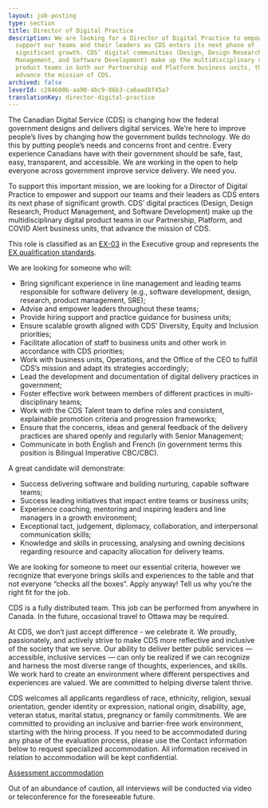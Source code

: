 ```yaml
---
layout: job-posting
type: section
title: Director of Digital Practice
description: We are looking for a Director of Digital Practice to empower and
  support our teams and their leaders as CDS enters its next phase of
  significant growth. CDS’ digital communities (Design, Design Research, Product
  Management, and Software Development) make up the multidisciplinary digital
  product teams in both our Partnership and Platform business units, that
  advance the mission of CDS.
archived: false
leverId: c284600b-aa90-4bc9-86b3-ca6aad8f45a7
translationKey: director-digital-practice
---
```

The Canadian Digital Service (CDS) is changing how the federal government designs and delivers digital services. We’re here to improve people’s lives by changing how the government builds technology. We do this by putting people’s needs and concerns front and centre. Every experience Canadians have with their government should be safe, fast, easy, transparent, and accessible. We are working in the open to help everyone across government improve service delivery. We need you.

To support this important mission, we are looking for a Director of Digital Practice to empower and support our teams and their leaders as CDS enters its next phase of significant growth. CDS’ digital practices (Design, Design Research, Product Management, and Software Development) make up the multidisciplinary digital product teams in our Partnership, Platform, and COVID Alert business units, that advance the mission of CDS. 

This role is classified as an [EX-03](https://www.canada.ca/en/treasury-board-secretariat/services/pay/rates-pay/rates-pay-unrepresented-senior-excluded-employees.html#Toc476385558) in the Executive group and represents the [EX qualification standards](https://www.canada.ca/en/treasury-board-secretariat/services/staffing/qualification-standards/core.html#ex). 

We are looking for someone who will:

* Bring significant experience in line management and leading teams responsible for software delivery (e.g., software development, design, research, product management, SRE);
* Advise and empower leaders throughout these teams;
* Provide hiring support and practice guidance for business units;
* Ensure scalable growth aligned with CDS’ Diversity, Equity and Inclusion priorities;
* Facilitate allocation of staff to business units and other work in accordance with CDS priorities;
* Work with business units, Operations, and the Office of the CEO to fulfill CDS’s mission and adapt its strategies accordingly;
* Lead the development and documentation of digital delivery practices in government;
* Foster effective work between members of different practices in multi-disciplinary teams;
* Work with the CDS Talent team to define roles and consistent, explainable promotion criteria and progression frameworks;
* Ensure that the concerns, ideas and general feedback of the delivery practices are shared openly and regularly with Senior Management;
* Communicate in both English and French (in government terms this position is Bilingual Imperative CBC/CBC).

A great candidate will demonstrate:

* Success delivering software and building nurturing, capable software teams;
* Success leading initiatives that impact entire teams or business units;
* Experience coaching, mentoring and inspiring leaders and line managers in a growth environment;
* Exceptional tact, judgement, diplomacy, collaboration, and interpersonal communication skills;
* Knowledge and skills in processing, analysing and owning decisions regarding resource and capacity allocation for delivery teams.

We are looking for someone to meet our essential criteria, however we recognize that everyone brings skills and experiences to the table and that not everyone “checks all the boxes”. Apply anyway! Tell us why you’re the right fit for the job.

CDS is a fully distributed team. This job can be performed from anywhere in Canada. In the future, occasional travel to Ottawa may be required.

At CDS, we don’t just accept difference - we celebrate it. We proudly, passionately, and actively strive to make CDS more reflective and inclusive of the society that we serve. Our ability to deliver better public services — accessible, inclusive services — can only be realized if we can recognize and harness the most diverse range of thoughts, experiences, and skills. We work hard to create an environment where different perspectives and experiences are valued. We are committed to helping diverse talent thrive.

CDS welcomes all applicants regardless of race, ethnicity, religion, sexual orientation, gender identity or expression, national origin, disability, age, veteran status, marital status, pregnancy or family commitments. We are committed to providing an inclusive and barrier-free work environment, starting with the hiring process. If you need to be accommodated during any phase of the evaluation process, please use the Contact information below to request specialized accommodation. All information received in relation to accommodation will be kept confidential.

[Assessment accommodation](https://www.canada.ca/en/public-service-commission/services/assessment-accommodation-page.html)

Out of an abundance of caution, all interviews will be conducted via video or teleconference for the foreseeable future.